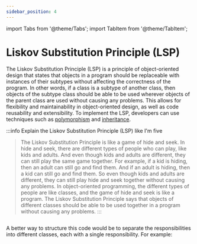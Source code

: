 ```yaml
---
sidebar_position: 4
---
```

import Tabs from '@theme/Tabs';
import TabItem from '@theme/TabItem';


# Liskov Substitution Principle (LSP)

The Liskov Substitution Principle (LSP) is a principle of object-oriented design that states that objects in a program should be replaceable with instances of their subtypes without affecting the correctness of the program. In other words, if a class is a subtype of another class, then objects of the subtype class should be able to be used wherever objects of the parent class are used without causing any problems. This allows for flexibility and maintainability in object-oriented design, as well as code reusability and extensibility. To implement the LSP, developers can use techniques such as [polymorphism](../glossary/polymorphism.md) and [inheritance](../glossary/inheritance.md).

:::info Explain the Liskov Substitution Principle (LSP) like I'm five
> The Liskov Substitution Principle is like a game of hide and seek. In hide and seek, there are different types of people who can play, like kids and adults. And even though kids and adults are different, they can still play the same game together. For example, if a kid is hiding, then an adult can still go and find them. And if an adult is hiding, then a kid can still go and find them. So even though kids and adults are different, they can still play hide and seek together without causing any problems. In object-oriented programming, the different types of people are like classes, and the game of hide and seek is like a program. The Liskov Substitution Principle says that objects of different classes should be able to be used together in a program without causing any problems.
:::

<Tabs>
  <TabItem value="bad" label="Bad" default>

  ```ruby

  ```

  </TabItem>
  <TabItem value="good" label="Good">

A better way to structure this code would be to separate the responsibilities into different classes, each with a single
responsibility. For example:

  ```ruby

  ```

  </TabItem>
  <TabItem value="specs" label="Specs">

  ```ruby

  ````

  </TabItem>
</Tabs>
